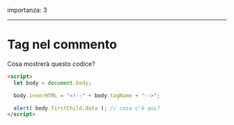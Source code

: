 importanza: 3

---

# Tag nel commento

Cosa mostrerà questo codice?

```html
<script>
  let body = document.body;

  body.innerHTML = "<!--" + body.tagName + "-->";

  alert( body.firstChild.data ); // cosa c'è qui?
</script>
```
